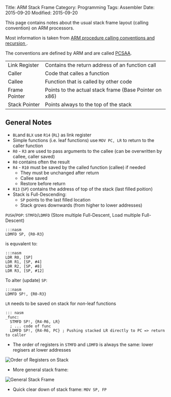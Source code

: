 Title: ARM Stack Frame
Category: Programming
Tags: Assembler
Date: 2015-09-20
Modified: 2015-09-20


This page contains notes about the usual stack frame layout (calling convention) on ARM processors.

Most information is taken from [ARM procedure calling conventions and recursion ](http://de.slideshare.net/StephanCadene/arm-procedure-calling-conventions-and-recursion).

The conventions are defined by ARM and are called [PCSAA](http://infocenter.arm.com/help/topic/com.arm.doc.ihi0042e/IHI0042E_aapcs.pdf).


|               |                                                        |
|---------------|--------------------------------------------------------|
| Link Register | Contains the return address of an function call        |
| Caller        | Code that calles a function                            |
| Callee        | Function that is called by other code                  |
| Frame Pointer | Points to the actual stack frame (Base Pointer on x86) |
| Stack Pointer | Points always to the top of the stack                  |

General Notes
-------------

- `BL`and `BLX` use `R14` (`RL`) as link register
- Simple functions (i.e. leaf functions) use `MOV PC, LR` to return to the caller function
- `R0` - `R3` are used to pass arguments to the callee (can be overwritten by callee, caller saved)
- `R0` contains often the result
- `R4` - `R10` must be saved by the called function (callee) if needed
    - They must be unchanged after return
    - Callee saved
    - Restore before return
- `R13` (`SP`) contains the address of top of the stack (last filled poition)
- Stack is Full-Descending:
    - `SP` points to the last filled location
    - Stack grows downwards (from higher to lower addresses)

`PUSH`/`POP`: `STMFD`/`LDMFD` (Store multiple Full-Descent, Load multiple Full-Descent)

    :::nasm
    LDMFD SP, {R0-R3}

is equvalent to:

    :::nasm
    LDR R0, [SP]
    LDR R1, [SP, #4]
    LDR R2, [SP, #8]
    LDR R3, [SP, #12]

To alter (update) `SP`:

    :::nasm
    LDMFD SP!, {R0-R3}

`LR` needs to be saved on stack for *non*-leaf functions

    ::: nasm
    _func:
      STMFD SP!, {R4-R6, LR}
      ; ... code of func
      LDMFD SP!, {R4-R6, PC} ; Pushing stacked LR directly to PC => return to caller

- The order of registers in `STMFD` and `LDMFD` is always the same: lower regisers at lower addresses

![Order of Registers on Stack](/images/arm_stack_frame_example.png)

- More general stack frame:

![General Stack Frame](/images/arm_stack_frame_general.png)

- Quick clear down of stack frame: `MOV SP, FP`

